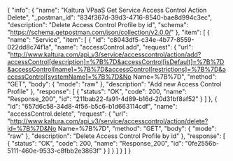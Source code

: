 {
  "info": {
    "name": "Kaltura VPaaS Get Service Access Control Action Delete",
    "_postman_id": "834f367d-39d3-4716-8540-bae8d994c3ec",
    "description": "Delete Access Control Profile by id",
    "schema": "https://schema.getpostman.com/json/collection/v2.0.0/"
  },
  "item": [
    {
      "name": "Service",
      "item": [
        {
          "id": "c8043df5-c34e-4b77-8559-022dd8c74f1a",
          "name": "accessControl.add",
          "request": {
            "url": "http://www.kaltura.com/api_v3/service/accesscontrol/action/add?accessControl[description]=%7B%7D&accessControl[isDefault]=%7B%7D&accessControl[name]=%7B%7D&accessControl[restrictions]=%7B%7D&accessControl[systemName]=%7B%7D&No Name=%7B%7D",
            "method": "GET",
            "body": {
              "mode": "raw"
            },
            "description": "Add new Access Control Profile"
          },
          "response": [
            {
              "status": "OK",
              "code": 200,
              "name": "Response_200",
              "id": "211bab22-fa91-4d89-b16d-20d31bf8af52"
            }
          ]
        },
        {
          "id": "657d6c58-34d8-4f56-b5c6-b1d663114cdf",
          "name": "accessControl.delete",
          "request": {
            "url": "http://www.kaltura.com/api_v3/service/accesscontrol/action/delete?id=%7B%7D&No Name=%7B%7D",
            "method": "GET",
            "body": {
              "mode": "raw"
            },
            "description": "Delete Access Control Profile by id"
          },
          "response": [
            {
              "status": "OK",
              "code": 200,
              "name": "Response_200",
              "id": "0fe2556b-5111-460e-9533-c8fbb2e3863f"
            }
          ]
        }
      ]
    }
  ]
}